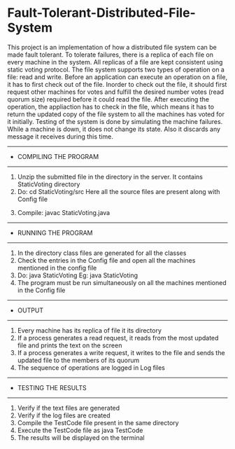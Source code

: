 # Fault-Tolerant-Distributed-File-System
This project is an implementation of how a distributed file system can be made fault tolerant. To tolerate failures, there is a replica of each file on every machine in the system. All replicas of a file are kept consistent using static voting protocol. The file system supports two types of operation on a file: read and write. Before an application can execute an operation on a file, it has to first check out of the file. Inorder to check out the file, it should first request other machines for votes and fulfill the desired number votes (read quorum size) required before it could read the file. After executing the operation, the appliaction has to check in the file, which means it has to return the updated copy of the file system to all the machines has voted for it initially.
Testing of the system is done by simulating the machine failures. While a machine is down, it does not change its state. Also it discards any message it receives during this time. 


--------------------------------------------------------------------------------------------------------
* COMPILING THE PROGRAM 
--------------------------------------------------------------------------------------------------------

1) Unzip the submitted file in the directory in the server.
   It contains StaticVoting directory
2) Do:
   cd StaticVoting/src
   Here all the source files are present along with Config file
3. Compile:
   javac StaticVoting.java

--------------------------------------------------------------------------------------------------------
* RUNNING THE PROGRAM 
--------------------------------------------------------------------------------------------------------

1) In the directory class files are generated for all the classes
2) Check the entries in the Config file and open all the machines mentioned in the config file
3) Do:
   java StaticVoting
   Eg: java StaticVoting
4) The program must be run simultaneously on all the machines mentioned in the Config file

--------------------------------------------------------------------------------------------------------
* OUTPUT
--------------------------------------------------------------------------------------------------------

1) Every machine has its replica of file it its directory
2) If a process generates a read request, it reads from the most updated file and prints the text on the screen
3) If a process generates a write request, it writes to the file and sends the updated file to the members of its quorum 
4) The sequence of operations are logged in Log files

--------------------------------------------------------------------------------------------------------
* TESTING THE RESULTS
--------------------------------------------------------------------------------------------------------

1) Verify if the text files are generated
2) Verify if the log files are created
2) Compile the TestCode file present in the same directory
3) Execute the TestCode file as java TestCode
4) The results will be displayed on the terminal
